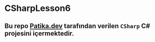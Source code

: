 # CSharpLesson6
## Bu repo [Patika.dev](https://www.patika.dev) tarafından verilen `CSharp` C# projesini içermektedir.
